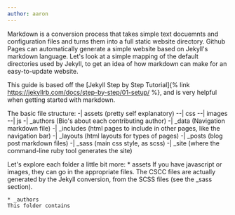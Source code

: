 ```yaml
---
author: aaron
---
```

Markdown is a conversion process that takes simple text docuemnts and configuration files and turns them into a full static website directory. Github Pages can automatically generate a simple website based on Jekyll's markdown language. Let's look at a simple mapping of the default directories used by Jekyll, to get an idea of how markdown can make for an easy-to-update website.

<!--more-->

This guide is based off the [Jekyll Step by Step Tutorial]{% link https://jekyllrb.com/docs/step-by-step/01-setup/ %}, and is very helpful when getting started with markdown.

The basic file structure:
-| assets           (pretty self explanatory)
   --| css
   --| images
   --| js
-| _authors         (Bio's about each contributing author)
-| _data            (Navigation markdown file)
-| _includes        (html pages to include in other pages, like the navigation bar)
-| _layouts         (html layouts for types of pages)
-| _posts           (blog post markdown files)
-| _sass            (main css style, as scss)
-| _site            (where the command-line ruby tool generates the site)

Let's explore each folder a little bit more:
    * assets
    If you have javascript or images, they can go in the appropriate files. The CSCC files are actually generated by the Jekyll conversion, from the SCSS files (see the _sass section).
    
    * _authors
    This folder contains
